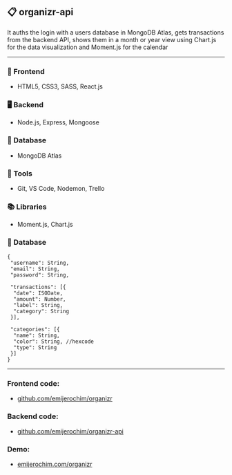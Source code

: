 ## 📋 organizr-api

It auths the login with a users database in MongoDB Atlas, gets transactions from the backend API, shows them in a month or year view using Chart.js for the data visualization and Moment.js for the calendar

_________________________

### 📱 Frontend
* HTML5, CSS3, SASS, React.js

### 🖥️ Backend
* Node.js, Express, Mongoose

### 💾 Database
* MongoDB Atlas

### 🧰 Tools
* Git, VS Code, Nodemon, Trello

### 📚 Libraries
* Moment.js, Chart.js

### 📂 Database
```
{
 "username": String,
 "email": String,
 "password": String,

 "transactions": [{
  "date": ISODate,
  "amount": Number,
  "label": String,
  "category": String
 }],

 "categories": [{
  "name": String,
  "color": String, //hexcode
  "type": String
 }]
}
```
________________

### Frontend code:
* [github.com/emijerochim/organizr](http://github.com/emijerochim/organizr)

### Backend code:
* [github.com/emijerochim/organizr-api](http://github.com/emijerochim/organizr-api)

### Demo:
* [emijerochim.com/organizr](http://github.com/emijerochim/organizr-api)

